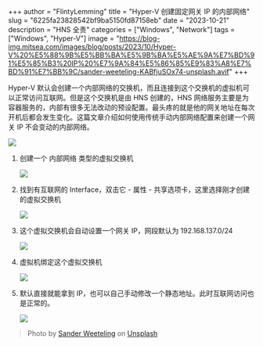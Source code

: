 +++
author = "FlintyLemming"
title = "Hyper-V 创建固定网关 IP 的内部网络"
slug = "6225fa23828542bf9ba5150fd87158eb"
date = "2023-10-21"
description = "HNS 全责"
categories = ["Windows", "Network"]
tags = ["Windows", "Hyper-V"]
image = "https://blog-img.mitsea.com/images/blog/posts/2023/10/Hyper-V%20%E5%88%9B%E5%BB%BA%E5%9B%BA%E5%AE%9A%E7%BD%91%E5%85%B3%20IP%20%E7%9A%84%E5%86%85%E9%83%A8%E7%BD%91%E7%BB%9C/sander-weeteling-KABfjuSOx74-unsplash.avif"
+++

Hyper-V 默认会创建一个内部网络的交换机，而且连接到这个交换机的虚拟机可以正常访问互联网。但是这个交换机是由 HNS 创建的，HNS 网络服务主要是为容器服务的，内部有很多无法改动的预设配置。最头疼的就是他的网关地址在每次开机后都会发生变化。这篇文章介绍如何使用传统手动内部网络配置来创建一个网关 IP 不会变动的内部网络。

![](https://blog-img.mitsea.com/images/blog/posts/2023/10/Hyper-V%20%E5%88%9B%E5%BB%BA%E5%9B%BA%E5%AE%9A%E7%BD%91%E5%85%B3%20IP%20%E7%9A%84%E5%86%85%E9%83%A8%E7%BD%91%E7%BB%9C/Untitled.avif)

1. 创建一个 内部网络 类型的虚拟交换机

    ![](https://blog-img.mitsea.com/images/blog/posts/2023/10/Hyper-V%20%E5%88%9B%E5%BB%BA%E5%9B%BA%E5%AE%9A%E7%BD%91%E5%85%B3%20IP%20%E7%9A%84%E5%86%85%E9%83%A8%E7%BD%91%E7%BB%9C/Untitled%201.avif)

2. 找到有互联网的 Interface，双击它 - 属性 - 共享选项卡，这里选择刚才创建的虚拟交换机

    ![](https://blog-img.mitsea.com/images/blog/posts/2023/10/Hyper-V%20%E5%88%9B%E5%BB%BA%E5%9B%BA%E5%AE%9A%E7%BD%91%E5%85%B3%20IP%20%E7%9A%84%E5%86%85%E9%83%A8%E7%BD%91%E7%BB%9C/Untitled%202.avif)

3. 这个虚拟交换机会自动设置一个网关 IP，网段默认为 192.168.137.0/24

    ![](https://blog-img.mitsea.com/images/blog/posts/2023/10/Hyper-V%20%E5%88%9B%E5%BB%BA%E5%9B%BA%E5%AE%9A%E7%BD%91%E5%85%B3%20IP%20%E7%9A%84%E5%86%85%E9%83%A8%E7%BD%91%E7%BB%9C/Untitled%203.avif)

4. 虚拟机绑定这个虚拟交换机

    ![](https://blog-img.mitsea.com/images/blog/posts/2023/10/Hyper-V%20%E5%88%9B%E5%BB%BA%E5%9B%BA%E5%AE%9A%E7%BD%91%E5%85%B3%20IP%20%E7%9A%84%E5%86%85%E9%83%A8%E7%BD%91%E7%BB%9C/Untitled%204.avif)

5. 默认直接就能拿到 IP，也可以自己手动修改一个静态地址。此时互联网访问也是正常的。

    ![](https://blog-img.mitsea.com/images/blog/posts/2023/10/Hyper-V%20%E5%88%9B%E5%BB%BA%E5%9B%BA%E5%AE%9A%E7%BD%91%E5%85%B3%20IP%20%E7%9A%84%E5%86%85%E9%83%A8%E7%BD%91%E7%BB%9C/Untitled%205.avif)

> Photo by [Sander Weeteling](https://unsplash.com/@sanderweeteling?utm_content=creditCopyText&utm_medium=referral&utm_source=unsplash) on [Unsplash](https://unsplash.com/photos/teal-bookeh-lights-KABfjuSOx74?utm_content=creditCopyText&utm_medium=referral&utm_source=unsplash)
  